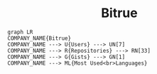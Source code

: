 <h1 align="center">Bitrue</h1>

```mermaid
graph LR
COMPANY_NAME{Bitrue}
COMPANY_NAME ---> U{Users} ---> UN[7]
COMPANY_NAME ---> R{Repositories} ---> RN[33]
COMPANY_NAME ---> G{Gists} ---> GN[1]
COMPANY_NAME ---> ML{Most Used<br>Languages}
```
